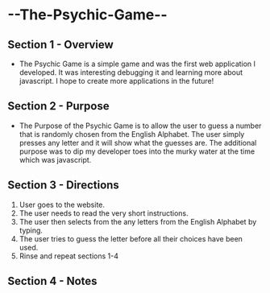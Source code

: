 # --The-Psychic-Game--


## Section 1 - Overview
- The Psychic Game is a simple game and was the first web application I developed. It was interesting debugging it and learning more about javascript. I hope to create more applications in the future! 


## Section 2 - Purpose
- The Purpose of the Psychic Game is to allow the user to guess a number that is randomly chosen from the English Alphabet. The user simply presses any letter and it will show what the guesses are. The additional purpose was to dip my developer toes into the murky water at the time which was javascript. 


## Section 3 - Directions

1. User goes to the website.
2. The user needs to read the very short instructions. 
3. The user then selects from the any letters from the English Alphabet by typing.
4. The user tries to guess the letter before all their choices have been used. 
5. Rinse and repeat sections 1-4

## Section 4 - Notes